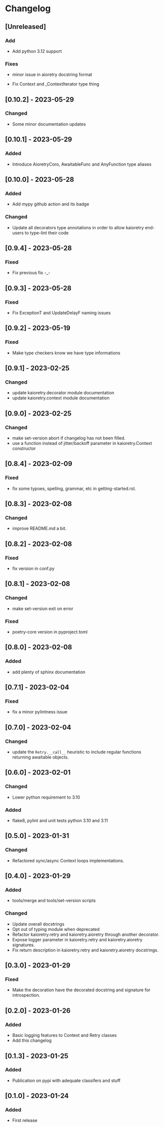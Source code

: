# Changelog

## [Unreleased]

### Add
- Add python 3.12 support

### Fixes
* minor issue in aioretry docstring format
- Fix Context and _ContextIterator type thing

## [0.10.2] - 2023-05-29

### Changed
- Some minor documentation updates

## [0.10.1] - 2023-05-29

### Added
- Introduce AioretryCoro, AwaitableFunc and AnyFunction type aliases

## [0.10.0] - 2023-05-28

### Added
- Add mypy github action and its badge

### Changed
- Update all decorators type annotations in order to allow kaioretry end-users
  to type-lint their code

## [0.9.4] - 2023-05-28

### Fixed
- Fix previous fix -_-

## [0.9.3] - 2023-05-28

### Fixed
- Fix ExceptionT and UpdateDelayF naming issues

## [0.9.2] - 2023-05-19

### Fixed
- Make type checkers know we have type informations

## [0.9.1] - 2023-02-25

### Changed
- update kaioretry.decorator module documentation
- update kaioretry.context module documentation

## [0.9.0] - 2023-02-25

### Changed
- make set-version abort if changelog has not been filled.
- use a function instead of jitter/backoff parameter in kaioretry.Context
  constructor

## [0.8.4] - 2023-02-09

### Fixed
- fix some typoes, spelling, grammar, etc in getting-started.rst.

## [0.8.3] - 2023-02-08

### Changed
- improve README.md a bit.

## [0.8.2] - 2023-02-08

### Fixed
- fix version in conf.py

## [0.8.1] - 2023-02-08

### Changed
- make set-version exit on error

### Fixed
- poetry-core version in pyproject.toml

## [0.8.0] - 2023-02-08

### Added
- add plenty of sphinx documentation

## [0.7.1] - 2023-02-04

### Fixed
- fix a minor pylintness issue

## [0.7.0] - 2023-02-04

### Changed
- update the `Retry.__call__` heuristic to include regular functions returning
  awaitable objects.

## [0.6.0] - 2023-02-01

### Changed
- Lower python requirement to 3.10

### Added
- flake8, pylint and unit tests python 3.10 and 3.11

## [0.5.0] - 2023-01-31

### Changed
- Refactored sync/async Context loops implementations.

## [0.4.0] - 2023-01-29

### Added
- tools/merge and tools/set-version scripts

### Changed
- Update overall docstrings
- Opt out of typing module when deprecated
- Refactor kaioretry.retry and kaioretry.aioretry through another
  decorator.
- Expose logger parameter in kaioretry.retry and kaioretry.aioretry
  signatures.
- Fix return description in kaioretry.retry and kaioretry.aioretry
  docstrings.

## [0.3.0] - 2023-01-29

### Fixed
- Make the decoration have the decorated docstring and signature for
  introspection.

## [0.2.0] - 2023-01-26

### Added

- Basic logging features to Context and Retry classes
- Add this changelog

## [0.1.3] - 2023-01-25

### Added

- Publication on pypi with adequate classifers and stuff

## [0.1.0] - 2023-01-24

### Added

- First release

